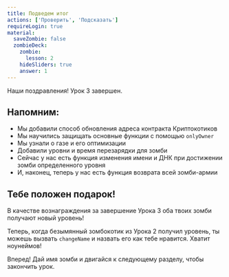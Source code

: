 ```yaml
---
title: Подведем итог
actions: ['Проверить', 'Подсказать']
requireLogin: true
material:
  saveZombie: false
  zombieDeck:
    zombie:
      lesson: 2
    hideSliders: true
    answer: 1
---
```


Наши поздравления! Урок 3 завершен.

## Напомним:

- Мы добавили способ обновления адреса контракта Криптокотиков 
- Мы научились защищать основные функции с помощью `onlyOwner`
- Мы узнали о газе и его оптимизации
- Добавили уровни и время перезарядки для зомби 
- Сейчас у нас есть функция изменения имени и ДНК при достижении зомби определенного уровня 
- И, наконец, теперь у нас есть функция возврата всей зомби-армии  

## Тебе положен подарок!

В качестве вознаграждения за завершение Урока 3 оба твоих зомби получают новый уровень! 

Теперь, когда безымянный зомбокотик из Урока 2 получил уровень, ты можешь вызвать `changeName` и назвать его как тебе нравится. Хватит ноунеймов!

Вперед! Дай имя зомби и двигайся к следующему разделу, чтобы закончить урок. 
